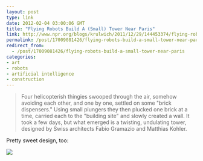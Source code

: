 ```yaml
---
layout: post
type: link
date: 2012-02-04 03:00:06 GMT
title: "Flying Robots Build A (Small) Tower Near Paris"
link: http://www.npr.org/blogs/krulwich/2011/12/29/144453374/flying-robots-build-a-tower-near-paris
permalink: /post/17009081426/flying-robots-build-a-small-tower-near-paris
redirect_from: 
  - /post/17009081426/flying-robots-build-a-small-tower-near-paris
categories:
- art
- robots
- artificial intelligence
- construction
---
```

<blockquote>Four helicopterish thingies swooped through the air, somehow avoiding each other, and one by one, settled on some "brick dispensers." Using small plungers they then plucked one brick at a time, carried each to the "building site" and slowly created a wall. It took a few days, but what emerged is a twisting, undulating tower, designed by Swiss architects Fabio Gramazio and Matthias Kohler.</blockquote>
<p>Pretty sweet design, too:</p>
<p><img src="http://media.npr.org/assets/img/2012/01/03/fracc-gk-8_custom.jpg" /></p>
